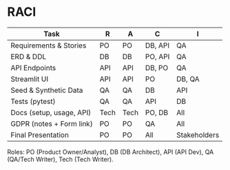 # RACI

| Task                         | R   | A   | C        | I   |
|----------------------------- |-----|-----|----------|-----|
| Requirements & Stories       | PO  | PO  | DB, API  | QA  |
| ERD & DDL                    | DB  | DB  | PO, API  | QA  |
| API Endpoints                | API | API | DB, PO   | QA  |
| Streamlit UI                 | API | API | PO       | DB, QA |
| Seed & Synthetic Data        | QA  | QA  | DB       | API |
| Tests (pytest)               | QA  | QA  | API      | DB  |
| Docs (setup, usage, API)     | Tech| Tech| PO, DB   | All |
| GDPR (notes + Form link)     | PO  | PO  | QA       | All |
| Final Presentation           | PO  | PO  | All      | Stakeholders |

Roles: PO (Product Owner/Analyst), DB (DB Architect), API (API Dev), QA (QA/Tech Writer), Tech (Tech Writer).
